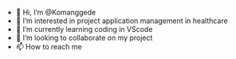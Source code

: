 - 👋 Hi, I’m @Komanggede
- 👀 I’m interested in project application management in healthcare
- 🌱 I’m currently learning coding in VScode
- 💞️ I’m looking to collaborate on my project
- 📫 How to reach me 

<!---
Komanggede/Komanggede is a ✨ special ✨ repository because its `README.md` (this file) appears on your GitHub profile.
You can click the Preview link to take a look at your changes.
--->
